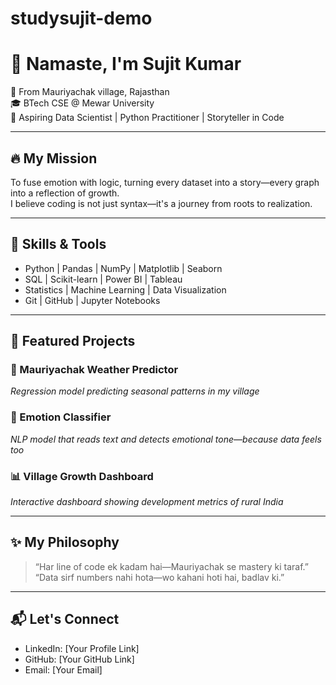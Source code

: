 # studysujit-demo
 # 🙏 Namaste, I'm Sujit Kumar

📍 From Mauriyachak village, Rajasthan  
🎓 BTech CSE @ Mewar University  
🎯 Aspiring Data Scientist | Python Practitioner | Storyteller in Code

---

## 🔥 My Mission

To fuse emotion with logic, turning every dataset into a story—every graph into a reflection of growth.  
I believe coding is not just syntax—it's a journey from roots to realization.

---

## 🧠 Skills & Tools

- Python | Pandas | NumPy | Matplotlib | Seaborn  
- SQL | Scikit-learn | Power BI | Tableau  
- Statistics | Machine Learning | Data Visualization  
- Git | GitHub | Jupyter Notebooks

---

## 📂 Featured Projects

### 🌾 Mauriyachak Weather Predictor
*Regression model predicting seasonal patterns in my village*

### 💬 Emotion Classifier
*NLP model that reads text and detects emotional tone—because data feels too*

### 📊 Village Growth Dashboard
*Interactive dashboard showing development metrics of rural India*

---

## ✨ My Philosophy

> “Har line of code ek kadam hai—Mauriyachak se mastery ki taraf.”  
> “Data sirf numbers nahi hota—wo kahani hoti hai, badlav ki.”

---

## 📬 Let's Connect

- LinkedIn: [Your Profile Link]  
- GitHub: [Your GitHub Link]  
- Email: [Your Email]
